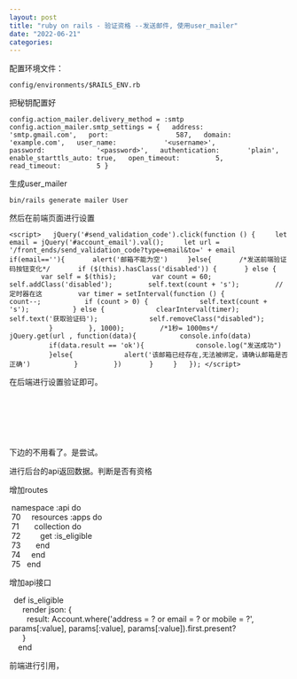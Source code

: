 ```yaml
---
layout: post
title: "ruby on rails - 验证资格 --发送邮件, 使用user_mailer"
date: "2022-06-21"
categories: 
---
```

<p>配置环境文件：</p>

<pre><code>config/environments/$RAILS_ENV.rb</code></pre>

<p>把秘钥配置好</p>

<pre><code>config.action_mailer.delivery_method = :smtp config.action_mailer.smtp_settings = { &nbsp; address:&nbsp;&nbsp;&nbsp;&nbsp;&nbsp;&nbsp;&nbsp;&nbsp;&nbsp;&nbsp;&nbsp;&nbsp;&nbsp; &#39;smtp.gmail.com&#39;, &nbsp; port:&nbsp;&nbsp;&nbsp;&nbsp;&nbsp;&nbsp;&nbsp;&nbsp;&nbsp;&nbsp;&nbsp;&nbsp;&nbsp;&nbsp;&nbsp;&nbsp; 587, &nbsp; domain:&nbsp;&nbsp;&nbsp;&nbsp;&nbsp;&nbsp;&nbsp;&nbsp;&nbsp;&nbsp;&nbsp;&nbsp;&nbsp;&nbsp; &#39;example.com&#39;, &nbsp; user_name:&nbsp;&nbsp;&nbsp;&nbsp;&nbsp;&nbsp;&nbsp;&nbsp;&nbsp;&nbsp;&nbsp; &#39;&lt;username&gt;&#39;, &nbsp; password:&nbsp;&nbsp;&nbsp;&nbsp;&nbsp;&nbsp;&nbsp;&nbsp;&nbsp;&nbsp;&nbsp;&nbsp; &#39;&lt;password&gt;&#39;, &nbsp; authentication:&nbsp;&nbsp;&nbsp;&nbsp;&nbsp;&nbsp; &#39;plain&#39;, &nbsp; enable_starttls_auto: true, &nbsp; open_timeout:&nbsp;&nbsp;&nbsp;&nbsp;&nbsp;&nbsp;&nbsp;&nbsp; 5, &nbsp; read_timeout:&nbsp;&nbsp;&nbsp;&nbsp;&nbsp;&nbsp;&nbsp;&nbsp; 5 }</code></pre>

<p>生成user_mailer</p>

<pre><code>bin/rails generate mailer User</code></pre>

<p>然后在前端页面进行设置</p>

<pre><code>&lt;script&gt; &nbsp; jQuery(&#39;#send_validation_code&#39;).click(function () { &nbsp;&nbsp;&nbsp; let email = jQuery(&#39;#account_email&#39;).val(); &nbsp;&nbsp;&nbsp; let url =&nbsp; &#39;/front_ends/send_validation_code?type=email&amp;to=&#39; + email &nbsp;&nbsp;&nbsp; if(email==&#39;&#39;){ &nbsp;&nbsp;&nbsp;&nbsp;&nbsp; alert(&#39;邮箱不能为空&#39;) &nbsp;&nbsp;&nbsp; }else{ &nbsp;&nbsp;&nbsp;&nbsp;&nbsp; /*发送前端验证码按钮变化*/ &nbsp;&nbsp;&nbsp;&nbsp;&nbsp; if ($(this).hasClass(&#39;disabled&#39;)) { &nbsp;&nbsp;&nbsp;&nbsp;&nbsp; } else { &nbsp;&nbsp;&nbsp;&nbsp;&nbsp;&nbsp;&nbsp; var self = $(this); &nbsp;&nbsp;&nbsp;&nbsp;&nbsp;&nbsp;&nbsp; var count = 60; &nbsp;&nbsp;&nbsp;&nbsp;&nbsp;&nbsp;&nbsp; self.addClass(&#39;disabled&#39;); &nbsp;&nbsp;&nbsp;&nbsp;&nbsp;&nbsp;&nbsp; self.text(count + &#39;s&#39;); &nbsp;&nbsp;&nbsp;&nbsp;&nbsp;&nbsp;&nbsp; // 定时器在这 &nbsp;&nbsp;&nbsp;&nbsp;&nbsp;&nbsp;&nbsp; var timer = setInterval(function () { &nbsp;&nbsp;&nbsp;&nbsp;&nbsp;&nbsp;&nbsp;&nbsp;&nbsp; count--; &nbsp;&nbsp;&nbsp;&nbsp;&nbsp;&nbsp;&nbsp;&nbsp;&nbsp; if (count &gt; 0) { &nbsp;&nbsp;&nbsp;&nbsp;&nbsp;&nbsp;&nbsp;&nbsp;&nbsp;&nbsp;&nbsp; self.text(count + &#39;s&#39;); &nbsp;&nbsp;&nbsp;&nbsp;&nbsp;&nbsp;&nbsp;&nbsp;&nbsp; } else { &nbsp;&nbsp;&nbsp;&nbsp;&nbsp;&nbsp;&nbsp;&nbsp;&nbsp;&nbsp;&nbsp; clearInterval(timer); &nbsp;&nbsp;&nbsp;&nbsp;&nbsp;&nbsp;&nbsp;&nbsp;&nbsp;&nbsp;&nbsp; self.text(&#39;获取验证码&#39;); &nbsp;&nbsp;&nbsp;&nbsp;&nbsp;&nbsp;&nbsp;&nbsp;&nbsp;&nbsp;&nbsp; self.removeClass(&quot;disabled&quot;); &nbsp;&nbsp;&nbsp;&nbsp;&nbsp;&nbsp;&nbsp;&nbsp;&nbsp; } &nbsp;&nbsp;&nbsp;&nbsp;&nbsp;&nbsp;&nbsp; }, 1000); &nbsp;&nbsp;&nbsp;&nbsp;&nbsp;&nbsp;&nbsp; /*1秒= 1000ms*/ &nbsp;&nbsp;&nbsp;&nbsp;&nbsp;&nbsp;&nbsp; jQuery.get(url , function(data){ &nbsp;&nbsp;&nbsp;&nbsp;&nbsp;&nbsp;&nbsp;&nbsp;&nbsp; console.info(data) &nbsp;&nbsp;&nbsp;&nbsp;&nbsp;&nbsp;&nbsp;&nbsp;&nbsp; if(data.result == &#39;ok&#39;){ &nbsp;&nbsp;&nbsp;&nbsp;&nbsp;&nbsp;&nbsp;&nbsp;&nbsp;&nbsp;&nbsp; console.log(&quot;发送成功&quot;) &nbsp;&nbsp;&nbsp;&nbsp;&nbsp;&nbsp;&nbsp;&nbsp;&nbsp; }else{ &nbsp;&nbsp;&nbsp;&nbsp;&nbsp;&nbsp;&nbsp;&nbsp;&nbsp;&nbsp;&nbsp; alert(&#39;该邮箱已经存在,无法被绑定，请确认邮箱是否正确&#39;) &nbsp;&nbsp;&nbsp;&nbsp;&nbsp;&nbsp;&nbsp;&nbsp;&nbsp; } &nbsp;&nbsp;&nbsp;&nbsp;&nbsp;&nbsp;&nbsp; }) &nbsp;&nbsp;&nbsp;&nbsp;&nbsp; } &nbsp;&nbsp;&nbsp; } &nbsp; }); &lt;/script&gt;</code></pre>

<p>在后端进行设置验证即可。</p>

<p>&nbsp;</p>

<p>&nbsp;</p>

<p>&nbsp;</p>

<p>下边的不用看了。是尝试。</p>

<p>进行后台的api返回数据。判断是否有资格</p>

<p>增加routes</p>

<p>&nbsp;namespace :api do<br />
&nbsp;70&nbsp;&nbsp;&nbsp;&nbsp; resources :apps do<br />
&nbsp;71&nbsp;&nbsp;&nbsp;&nbsp;&nbsp;&nbsp; collection do<br />
&nbsp;72&nbsp;&nbsp;&nbsp;&nbsp;&nbsp;&nbsp;&nbsp;&nbsp; get :is_eligible<br />
&nbsp;73&nbsp;&nbsp;&nbsp;&nbsp;&nbsp;&nbsp; end<br />
&nbsp;74&nbsp;&nbsp;&nbsp;&nbsp; end<br />
&nbsp;75&nbsp;&nbsp; end</p>

<p>增加api接口</p>

<p>&nbsp; def is_eligible<br />
&nbsp;&nbsp;&nbsp;&nbsp;&nbsp; render json: {<br />
&nbsp;&nbsp;&nbsp;&nbsp;&nbsp;&nbsp;&nbsp; result: Account.where(&#39;address = ? or email = ? or mobile = ?&#39;, params[:value], params[:value], params[:value]).first.present?<br />
&nbsp;&nbsp;&nbsp;&nbsp;&nbsp; }&nbsp; &nbsp;<br />
&nbsp;&nbsp;&nbsp; end</p>

<p>前端进行引用，</p>

<p>&nbsp;</p>

